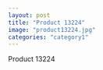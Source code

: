 ```yaml
---
layout: post
title: "Product 13224"
image: "product13224.jpg"
categories: "category1"
---
```

Product 13224
